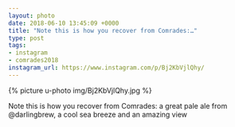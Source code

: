 ```yaml
---
layout: photo
date: 2018-06-10 13:45:09 +0000
title: "Note this is how you recover from Comrades:…"
type: post
tags:
- instagram
- comrades2018
instagram_url: https://www.instagram.com/p/Bj2KbVjlQhy/
---
```


{% picture u-photo img/Bj2KbVjlQhy.jpg %}

Note this is how you recover from Comrades: a great pale ale from @darlingbrew, a cool sea breeze and an amazing view  
